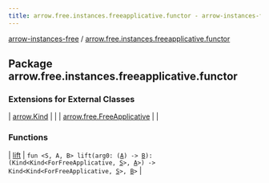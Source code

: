 ```yaml
---
title: arrow.free.instances.freeapplicative.functor - arrow-instances-free
---
```


[arrow-instances-free](../index.html) / [arrow.free.instances.freeapplicative.functor](./index.html)

## Package arrow.free.instances.freeapplicative.functor

### Extensions for External Classes

| [arrow.Kind](arrow.-kind/index.html) |  |
| [arrow.free.FreeApplicative](arrow.free.-free-applicative/index.html) |  |

### Functions

| [lift](lift.html) | `fun <S, A, B> lift(arg0: (`[`A`](lift.html#A)`) -> `[`B`](lift.html#B)`): (Kind<Kind<ForFreeApplicative, `[`S`](lift.html#S)`>, `[`A`](lift.html#A)`>) -> Kind<Kind<ForFreeApplicative, `[`S`](lift.html#S)`>, `[`B`](lift.html#B)`>` |

